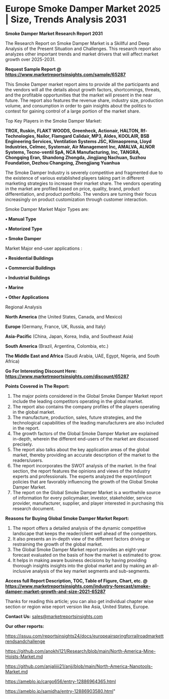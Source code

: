 # Europe Smoke Damper Market 2025 | Size, Trends Analysis 2031

<strong>Smoke Damper Market Research Report 2031</strong>

The Research Report on Smoke Damper Market is a Skillful and Deep Analysis of the Present Situation and Challenges. This research report also analyzes other important trends and market drivers that will affect market growth over 2025-2031.

<strong>Request Sample Report @ <a href=https://www.marketreportsinsights.com/sample/65287>https://www.marketreportsinsights.com/sample/65287</a></strong>

This Smoke Damper market report aims to provide all the participants and the vendors will all the details about growth factors, shortcomings, threats, and the profitable opportunities that the market will present in the near future. The report also features the revenue share, industry size, production volume, and consumption in order to gain insights about the politics to contest for gaining control of a large portion of the market share.

Top Key Players in the Smoke Damper Market:

<strong>TROX, Ruskin, FLAKT WOODS, Greenheck, Actionair, HALTON, Rf-Technologies, Nailor, Flamgard Calidair, MP3, Aldes, KOOLAIR, BSB Engineering Services, Ventilation Systems JSC, Klimaoprema, Lloyd Industries, Celmec, Systemair, Air Management Inc, AMALVA, ALNOR Systems, Tecno-ventil SpA, NCA Manufacturing, Inc, TANGRA, Chongqing Eran, Shandong Zhongda, Jingjiang Nachuan, Suzhou Foundation, Dezhou Changxing, Zhengjiang Yuanhua</strong>

The Smoke Damper Industry is severely competitive and fragmented due to the existence of various established players taking part in different marketing strategies to increase their market share. The vendors operating in the market are profiled based on price, quality, brand, product differentiation, and product portfolio. The vendors are turning their focus increasingly on product customization through customer interaction.

Smoke Damper Market Major Types are:

<strong>• Manual Type

• Motorized Type

• Smoke Damper</strong>

Market Major end-user applications :

<strong>• Residential Buildings

• Commercial Buildings

• Industrial Buildings

• Marine

• Other Applications</strong>

Regional Analysis

</u><strong><b>North America</b></strong> (the United States, Canada, and Mexico)

<strong><b>Europe </b></strong>(Germany, France, UK, Russia, and Italy)

<strong><b>Asia-Pacific</b></strong> (China, Japan, Korea, India, and Southeast Asia)

<strong><b>South America</b></strong> (Brazil, Argentina, Colombia, etc.)

<strong><b>The Middle East and Africa</b></strong> (Saudi Arabia, UAE, Egypt, Nigeria, and South Africa)

<strong>Go For Interesting Discount Here: <a href=https://www.marketreportsinsights.com/discount/65287>https://www.marketreportsinsights.com/discount/65287</a></strong>

<strong>Points Covered in The Report:</strong>
<ol>
  <li>The major points considered in the Global Smoke Damper Market report include the leading competitors operating in the global market.</li>
  <li>The report also contains the company profiles of the players operating in the global market.</li>
  <li>The manufacture, production, sales, future strategies, and the technological capabilities of the leading manufacturers are also included in the report.</li>
  <li>The growth factors of the Global Smoke Damper Market are explained in-depth, wherein the different end-users of the market are discussed precisely.</li>
  <li>The report also talks about the key application areas of the global market, thereby providing an accurate description of the market to the readers/users.</li>
  <li>The report incorporates the SWOT analysis of the market. In the final section, the report features the opinions and views of the industry experts and professionals. The experts analyzed the export/import policies that are favorably influencing the growth of the Global Smoke Damper Market.</li>
  <li>The report on the Global Smoke Damper Market is a worthwhile source of information for every policymaker, investor, stakeholder, service provider, manufacturer, supplier, and player interested in purchasing this research document.</li>
</ol>
<strong>Reasons for Buying Global Smoke Damper Market Report:</strong>

<ol>
  <li>The report offers a detailed analysis of the dynamic competitive landscape that keeps the reader/client well ahead of the competitors.</li>
  <li>It also presents an in-depth view of the different factors driving or restraining the growth of the global market.</li>
  <li>The Global Smoke Damper Market report provides an eight-year forecast evaluated on the basis of how the market is estimated to grow.</li>
  <li>It helps in making aware business decisions by having providing thorough insights insights into the global market and by making an all-inclusive analysis of the key market segments and sub-segments.</li>
</ol>
<strong>Access full Report Description, TOC, Table of Figure, Chart, etc. @ <a href=https://www.marketreportsinsights.com/industry-forecast/smoke-damper-market-growth-and-size-2021-65287>https://www.marketreportsinsights.com/industry-forecast/smoke-damper-market-growth-and-size-2021-65287</a></strong>


Thanks for reading this article; you can also get individual chapter wise section or region wise report version like Asia, United States, Europe.

<strong>Contact Us:</strong>
sales@marketreportsinsights.com

<strong>Our other reports:</strong>

<a href=https://issuu.com/reportsinsights24/docs/europeairspringforrailroadmarkettrendsandchallenge>https://issuu.com/reportsinsights24/docs/europeairspringforrailroadmarkettrendsandchallenge</a>

<a href=https://github.com/anokhi121/Research/blob/main/North-America-Mine-Hoists-Market.md>https://github.com/anokhi121/Research/blob/main/North-America-Mine-Hoists-Market.md</a>

<a href=https://github.com/anjaliiii21/anjj/blob/main/North-America-Nanotools-Market.md>https://github.com/anjaliiii21/anjj/blob/main/North-America-Nanotools-Market.md</a>

<a href=https://ameblo.jp/cargo656/entry-12886964365.html>https://ameblo.jp/cargo656/entry-12886964365.html</a>

<a href=https://ameblo.jp/samidha/entry-12886903580.html>https://ameblo.jp/samidha/entry-12886903580.html</a>"
